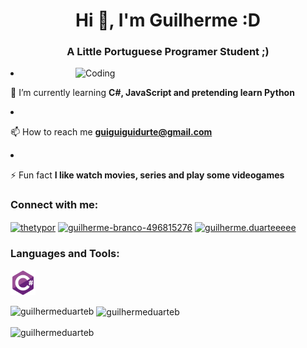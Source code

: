 <h1 align="center">Hi 👋, I'm Guilherme :D</h1>
<h3 align="center">A Little Portuguese Programer Student ;)</h3>
<img align="right" alt="Coding" width="400" src="https://steamuserimages-a.akamaihd.net/ugc/939460630593468448/7B040C227BF147ED629738EA3974331CE5971FD5/?imw=5000&imh=5000&ima=fit&impolicy=Letterbox&imcolor=%23000000&letterbox=false"


- 🌱 I’m currently learning **C#, JavaScript and pretending learn Python**

- 📫 How to reach me **guiguiguidurte@gmail.com**

- ⚡ Fun fact **I like watch movies, series and play some videogames**

<h3 align="left">Connect with me:</h3>
<p align="left">
<a href="https://twitter.com/thetypor" target="blank"><img align="center" src="https://raw.githubusercontent.com/rahuldkjain/github-profile-readme-generator/master/src/images/icons/Social/twitter.svg" alt="thetypor" height="30" width="40" /></a>
<a href="https://linkedin.com/in/guilherme-branco-496815276" target="blank"><img align="center" src="https://raw.githubusercontent.com/rahuldkjain/github-profile-readme-generator/master/src/images/icons/Social/linked-in-alt.svg" alt="guilherme-branco-496815276" height="30" width="40" /></a>
<a href="https://instagram.com/guilherme.duarteeeee" target="blank"><img align="center" src="https://raw.githubusercontent.com/rahuldkjain/github-profile-readme-generator/master/src/images/icons/Social/instagram.svg" alt="guilherme.duarteeeee" height="30" width="40" /></a>
</p>

<h3 align="left">Languages and Tools:</h3>
<p align="left"> <a href="https://www.w3schools.com/cs/" target="_blank" rel="noreferrer"> <img src="https://raw.githubusercontent.com/devicons/devicon/master/icons/csharp/csharp-original.svg" alt="csharp" width="40" height="40"/> </a> </p>

<p><img align="left" src="https://github-readme-stats.vercel.app/api/top-langs?username=guilhermeduarteb&show_icons=true&locale=en&layout=compact" alt="guilhermeduarteb" /></p>

<p>&nbsp;<img align="center" src="https://github-readme-stats.vercel.app/api?username=guilhermeduarteb&show_icons=true&locale=en" alt="guilhermeduarteb" /></p>

<p><img align="center" src="https://github-readme-streak-stats.herokuapp.com/?user=guilhermeduarteb&" alt="guilhermeduarteb" /></p>
